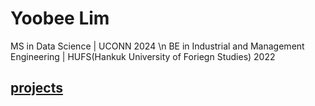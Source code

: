 # Yoobee Lim
MS in Data Science | UCONN 2024 \n
BE in Industrial and Management Engineering | HUFS(Hankuk University of Foriegn Studies) 2022
## [projects](projects/)

